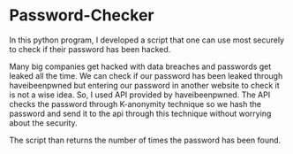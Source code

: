 # Password-Checker

In this python program, I developed a script that one can use most securely to check if their password has been hacked. 

Many big companies get hacked with data breaches and passwords get leaked all the time. We can check if our password has been leaked through haveibeenpwned but entering our password in another website to check it is not a wise idea. So, I used API provided by haveibeenpwned. The API checks the password through K-anonymity technique so we hash the password and send it to the api through this technique without worrying about the security. 

The script than returns the number of times the password has been found.
